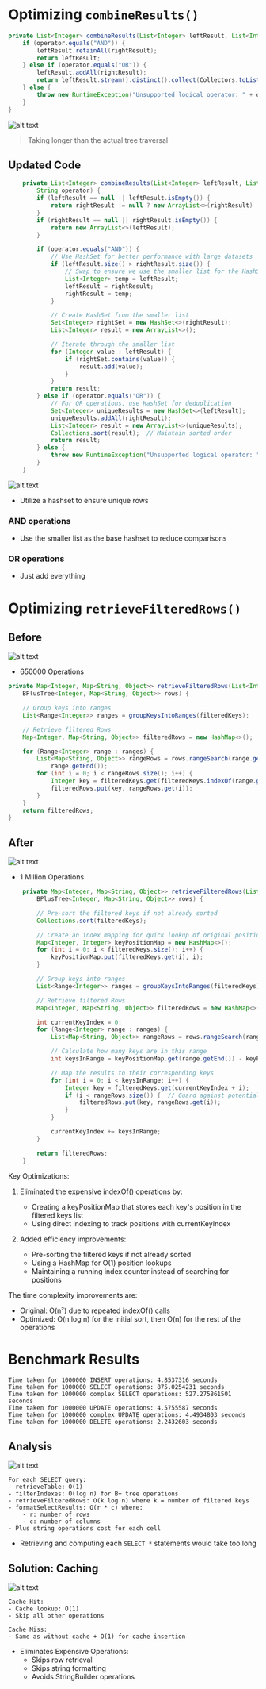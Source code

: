 # Optimizing `combineResults()`
```java
private List<Integer> combineResults(List<Integer> leftResult, List<Integer> rightResult, String operator) {
    if (operator.equals("AND")) {
        leftResult.retainAll(rightResult);
        return leftResult;
    } else if (operator.equals("OR")) {
        leftResult.addAll(rightResult);
        return leftResult.stream().distinct().collect(Collectors.toList());
    } else {
        throw new RuntimeException("Unsupported logical operator: " + operator);
    }
}
```

![alt text](..\src\combineResults\pre_combineResults_optimization.png)

> Taking longer than the actual tree traversal

## Updated Code
```java
    private List<Integer> combineResults(List<Integer> leftResult, List<Integer> rightResult,
        String operator) {
        if (leftResult == null || leftResult.isEmpty()) {
            return rightResult != null ? new ArrayList<>(rightResult) : new ArrayList<>();
        }
        if (rightResult == null || rightResult.isEmpty()) {
            return new ArrayList<>(leftResult);
        }

        if (operator.equals("AND")) {
            // Use HashSet for better performance with large datasets
            if (leftResult.size() > rightResult.size()) {
                // Swap to ensure we use the smaller list for the HashSet
                List<Integer> temp = leftResult;
                leftResult = rightResult;
                rightResult = temp;
            }

            // Create HashSet from the smaller list
            Set<Integer> rightSet = new HashSet<>(rightResult);
            List<Integer> result = new ArrayList<>();

            // Iterate through the smaller list
            for (Integer value : leftResult) {
                if (rightSet.contains(value)) {
                    result.add(value);
                }
            }
            return result;
        } else if (operator.equals("OR")) {
            // For OR operations, use HashSet for deduplication
            Set<Integer> uniqueResults = new HashSet<>(leftResult);
            uniqueResults.addAll(rightResult);
            List<Integer> result = new ArrayList<>(uniqueResults);
            Collections.sort(result);  // Maintain sorted order
            return result;
        } else {
            throw new RuntimeException("Unsupported logical operator: " + operator);
        }
    }
```
![alt text](../src/combineResults/post_combineResults_optimization.png)

- Utilize a hashset to ensure unique rows

### AND operations
- Use the smaller list as the base hashset to reduce comparisons

### OR operations
- Just add everything

# Optimizing `retrieveFilteredRows()`

## Before
![alt text](src\retrieveFilteredRows\retrieveFilteredRows_before.png)

- 650000 Operations

```java
private Map<Integer, Map<String, Object>> retrieveFilteredRows(List<Integer> filteredKeys,
    BPlusTree<Integer, Map<String, Object>> rows) {

    // Group keys into ranges
    List<Range<Integer>> ranges = groupKeysIntoRanges(filteredKeys);

    // Retrieve filtered Rows
    Map<Integer, Map<String, Object>> filteredRows = new HashMap<>();

    for (Range<Integer> range : ranges) {
        List<Map<String, Object>> rangeRows = rows.rangeSearch(range.getStart(),
            range.getEnd());
        for (int i = 0; i < rangeRows.size(); i++) {
            Integer key = filteredKeys.get(filteredKeys.indexOf(range.getStart()) + i);
            filteredRows.put(key, rangeRows.get(i));
        }
    }
    return filteredRows;
}
```

## After
![alt text](..\src\retrieveFilteredRows\retrieveFilteredRows_after.png)

- 1 Million Operations

```java
    private Map<Integer, Map<String, Object>> retrieveFilteredRows(List<Integer> filteredKeys,
        BPlusTree<Integer, Map<String, Object>> rows) {

        // Pre-sort the filtered keys if not already sorted
        Collections.sort(filteredKeys);

        // Create an index mapping for quick lookup of original positions
        Map<Integer, Integer> keyPositionMap = new HashMap<>();
        for (int i = 0; i < filteredKeys.size(); i++) {
            keyPositionMap.put(filteredKeys.get(i), i);
        }

        // Group keys into ranges
        List<Range<Integer>> ranges = groupKeysIntoRanges(filteredKeys);

        // Retrieve filtered Rows
        Map<Integer, Map<String, Object>> filteredRows = new HashMap<>();

        int currentKeyIndex = 0;
        for (Range<Integer> range : ranges) {
            List<Map<String, Object>> rangeRows = rows.rangeSearch(range.getStart(), range.getEnd());

            // Calculate how many keys are in this range
            int keysInRange = keyPositionMap.get(range.getEnd()) - keyPositionMap.get(range.getStart()) + 1;

            // Map the results to their corresponding keys
            for (int i = 0; i < keysInRange; i++) {
                Integer key = filteredKeys.get(currentKeyIndex + i);
                if (i < rangeRows.size()) {  // Guard against potential index out of bounds
                    filteredRows.put(key, rangeRows.get(i));
                }
            }

            currentKeyIndex += keysInRange;
        }

        return filteredRows;
    }
```

Key Optimizations:

1. Eliminated the expensive indexOf() operations by:

    - Creating a keyPositionMap that stores each key's position in the filtered keys list
    - Using direct indexing to track positions with currentKeyIndex

2. Added efficiency improvements:

    - Pre-sorting the filtered keys if not already sorted
    - Using a HashMap for O(1) position lookups
    - Maintaining a running index counter instead of searching for positions


The time complexity improvements are:

- Original: O(n²) due to repeated indexOf() calls
- Optimized: O(n log n) for the initial sort, then O(n) for the rest of the operations

# Benchmark Results
    Time taken for 1000000 INSERT operations: 4.8537316 seconds
    Time taken for 1000000 SELECT operations: 875.0254231 seconds
    Time taken for 1000000 complex SELECT operations: 527.275861501 seconds
    Time taken for 1000000 UPDATE operations: 4.5755587 seconds
    Time taken for 1000000 complex UPDATE operations: 4.4934803 seconds
    Time taken for 1000000 DELETE operations: 2.2432603 seconds

## Analysis
![alt text](..\src\benchmarks\benchmark3.png)

    For each SELECT query:
    - retrieveTable: O(1)
    - filterIndexes: O(log n) for B+ tree operations
    - retrieveFilteredRows: O(k log n) where k = number of filtered keys
    - formatSelectResults: O(r * c) where:
        - r: number of rows
        - c: number of columns
    - Plus string operations cost for each cell

- Retrieving and computing each `SELECT *` statements would take too long

## Solution: Caching
![alt text](..\src\benchmarks\benchmark4.png)

    Cache Hit:
    - Cache lookup: O(1)
    - Skip all other operations

    Cache Miss:
    - Same as without cache + O(1) for cache insertion

- Eliminates Expensive Operations:
    - Skips row retrieval
    - Skips string formatting
    - Avoids StringBuilder operations